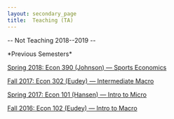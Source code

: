 ```yaml
---
layout: secondary_page
title:  Teaching (TA)
---
```

<style>
  .makespace {
     margin-top: 0cm;
     margin-bottom: 1cm;
  }
</style>

-- Not Teaching 2018--2019 --
<!-- (<p class="makespace"> for here if used) -->

<div markdown="1">
*Previous Semesters*
</div>

<p>
<a href="/teaching/390_2018s">Spring 2018: Econ 390 (Johnson) &mdash; Sports Economics</a>
</p>


<p>
<a href="/teaching/302_2017f"> Fall 2017: Econ 302 (Eudey) &mdash; Intermediate Macro</a>
</p>


<p>
<a href="/teaching/101_2017s">Spring 2017: Econ 101 (Hansen) &mdash; Intro to Micro</a>
</p>


<p>
<a href="/teaching/102_2016f">Fall 2016: Econ 102 (Eudey) &mdash; Intro to Macro</a>
</p>
